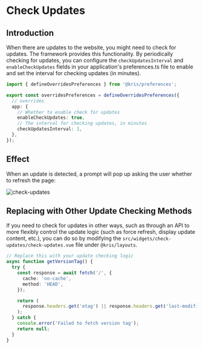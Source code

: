 # Check Updates

## Introduction

When there are updates to the website, you might need to check for updates. The framework provides this functionality. By periodically checking for updates, you can configure the `checkUpdatesInterval` and `enableCheckUpdates` fields in your application's preferences.ts file to enable and set the interval for checking updates (in minutes).

```ts
import { defineOverridesPreferences } from '@kris/preferences';

export const overridesPreferences = defineOverridesPreferences({
  // overrides
  app: {
    // Whether to enable check for updates
    enableCheckUpdates: true,
    // The interval for checking updates, in minutes
    checkUpdatesInterval: 1,
  },
});
```

## Effect

When an update is detected, a prompt will pop up asking the user whether to refresh the page:

![check-updates](/guide/update-notice.png)

## Replacing with Other Update Checking Methods

If you need to check for updates in other ways, such as through an API to more flexibly control the update logic (such as force refresh, display update content, etc.), you can do so by modifying the `src/widgets/check-updates/check-updates.vue` file under `@kris/layouts`.

```ts
// Replace this with your update checking logic
async function getVersionTag() {
  try {
    const response = await fetch('/', {
      cache: 'no-cache',
      method: 'HEAD',
    });

    return (
      response.headers.get('etag') || response.headers.get('last-modified')
    );
  } catch {
    console.error('Failed to fetch version tag');
    return null;
  }
}
```
